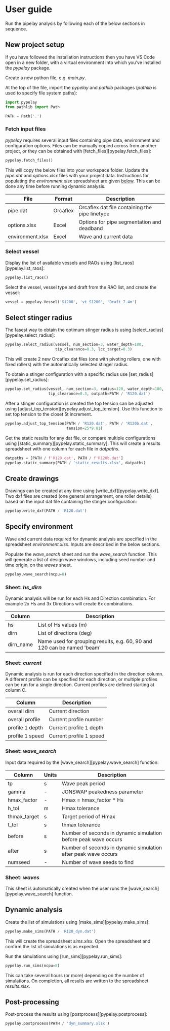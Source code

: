 # User guide

Run the pipelay analysis by following each of the below sections in sequence.

## New project setup
If you have followed the installation instructions then you have VS Code
open in a new folder, with a virtual environment into which you've
installed the *pypelay* package.

Create a new python file, e.g. *main.py*.

At the top of the file, import the *pypelay* and *pathlib*
packages (*pathlib* is used to specify file system paths):

```python
import pypelay
from pathlib import Path

PATH = Path('.')
```

### Fetch input files
*pypelay* requires several input files containing pipe data, environment and
configuration options. Files can be manually copied across from another project,
or they can be obtained with [fetch_files][pypelay.fetch_files]:

```python
pypelay.fetch_files()
```

This will copy the below files into your workspace folder. Update the 
*pipe.dat* and *options.xlsx* files with your project data.
Instructions for populating the *environment.xlsx* spreadsheet are
given [below](#specify-environment). This can be done any time before
running dynamic analysis.

| File              |  Format   | Description               |
| --------------    | -------   | ------------------------- |
| pipe.dat          |  Orcaflex | Orcaflex dat file containing the pipe linetype   |
| options.xlsx      |  Excel    | Options for pipe segmentation and deadband  |
| environment.xlsx  |  Excel    | Wave and current data  |

### Select vessel

Display the list of available vessels and RAOs using
[list_raos][pypelay.list_raos]:

```python
pypelay.list_raos()
```

Select the vessel, vessel type and draft from the RAO list, and 
create the vessel:

```python
vessel = pypelay.Vessel('S1200', 'vt S1200', 'Draft_7.4m')
```

## Select stinger radius
The fasest way to obtain the optimum stinger radius is using
[select_radius][pypelay.select_radius]:

```python
pypelay.select_radius(vessel, num_section=3, water_depth=180,
                      tip_clearance=0.3, lcc_target=0.3)
```

This will create 2 new Orcaflex dat files (one with pivoting rollers,
one with fixed rollers) with the automatically selected stinger radius.

To obtain a stinger configuration with a specific radius use
[set_radius][pypelay.set_radius]:

```python
pypelay.set_radius(vessel, num_section=3, radius=120, water_depth=180,
                   tip_clearance=0.3, outpath=PATH / 'R120.dat')
```

After a stinger configuration is created the top tension can be adjusted
using [adjust_top_tension][pypelay.adjust_top_tension]. Use this function
to set top tension to the closet 5t increment.

```python
pypelay.adjust_top_tension(PATH / 'R120.dat', PATH / 'R120b.dat',
                           tension=25*9.81)
```

Get the static results for any dat file, or compare multiple configurations
using [static_summary][pypelay.static_summary]. This will create a results
spreadsheet with one column for each file in *datpaths*.

```python
datpaths = [PATH / f'R120.dat', PATH / f'R120b.dat']
pypelay.static_summary(PATH / 'static_results.xlsx', datpaths)
```

## Create drawings
Drawings can be created at any time using [write_dxf][pypelay.write_dxf].
Two dxf files are created (one general arrangement, one roller details)
based on the input dat file containing the stinger configuration:

```python
pypelay.write_dxf(PATH / 'R120.dat')
```

## Specify environment
Wave and current data required for dynamic analysis are specified in the
spreadsheet *environment.xlsx*. Inputs are described in the below
sections.

Populate the *wave_search* sheet and run the *wave_search* function. This will
generate a list of design wave windows, including seed number and time origin,
on the *waves* sheet.

```python
pypelay.wave_search(ncpu=8)
```

### Sheet: *hs_dirn*
Dynamic analysis will be run for each Hs and Direction combination.
For example 2x Hs and 3x Directions will create 6x combinations.

| Column        | Description               |
| ------------- | ------------------------- |
| hs            | List of Hs values (m)     |
| dirn          | List of directions (deg)  |
| dirn_name     | Name used for grouping results, e.g. 60, 90 and 120 can be named 'beam' |

### Sheet: *current*
Dynamic analysis is run for each direction specified in the direction column.
A different profile can be specified for each direction, or multiple profiles
can be run for a single direction. Current profiles are defined starting at column C.

| Column        | Description               |
| ------------- | ------------------------- |
| overall dirn      | Current direction     |
| overall profile   | Current profile number   |
| profile 1 depth   | Current profile 1 depth  |
| profile 1 speed   | Current profile 1 speed  |

### Sheet: *wave_search*
Input data required by the [wave_search][pypelay.wave_search] function:

| Column        |  Units  | Description               |
| ------------- |---------| ------------------------- |
| tp            |    s    | Wave peak period         |
| gamma         |    -    | JONSWAP peakedness parameter |
| hmax_factor   |    -    | Hmax = hmax_factor * Hs   |
| h_tol         |    m    | Hmax tolerance          |
| thmax_target  |    s    | Target period of Hmax    |
| t_tol         |    s    | thmax tolerance         |
| before        |    s    | Number of seconds in dynamic simulation before peak wave occurs |
| after         |    s    | Number of seconds in dynamic simulation after peak wave occurs |
| numseed       |    -    | Number of wave seeds to find |

### Sheet: *waves*
This sheet is automatically created when the user runs the
[wave_search][pypelay.wave_search] function.
 
## Dynamic analysis
Create the list of simulations using [make_sims][pypelay.make_sims]:

```python
pypelay.make_sims(PATH / 'R120_dyn.dat')
```

This will create the spreadsheet *sims.xlsx*. Open the spreadsheet and confirm
the list of simulations is as expected.

Run the simulations using [run_sims][pypelay.run_sims]:

```python
pypelay.run_sims(ncpu=8)
```

This can take several hours (or more) depending on the number of simulations.
On completion, all results are written to the spreadsheet *results.xlsx*.

## Post-processing
Post-process the results using [postprocess][pypelay.postprocess]:

```python
pypelay.postprocess(PATH / 'dyn_summary.xlsx')
```
